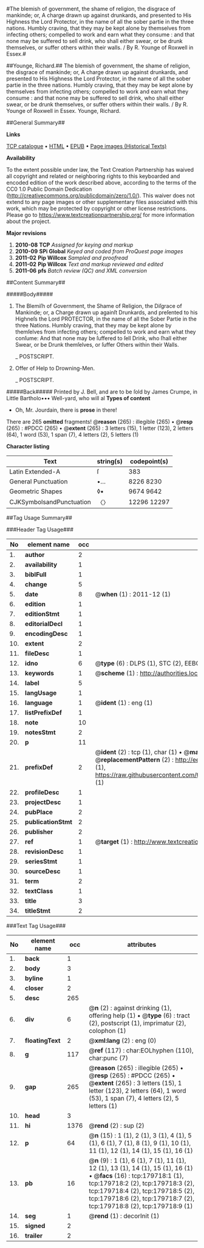 #The blemish of government, the shame of religion, the disgrace of mankinde; or, A charge drawn up against drunkards, and presented to His Highness the Lord Protector, in the name of all the sober partie in the three nations. Humbly craving, that they may be kept alone by themselves from infecting others; compelled to work and earn what they consume : and that none may be suffered to sell drink, who shall either swear, or be drunk themselves, or suffer others within their walls. / By R. Younge of Roxwell in Essex.#

##Younge, Richard.##
The blemish of government, the shame of religion, the disgrace of mankinde; or, A charge drawn up against drunkards, and presented to His Highness the Lord Protector, in the name of all the sober partie in the three nations. Humbly craving, that they may be kept alone by themselves from infecting others; compelled to work and earn what they consume : and that none may be suffered to sell drink, who shall either swear, or be drunk themselves, or suffer others within their walls. / By R. Younge of Roxwell in Essex.
Younge, Richard.

##General Summary##

**Links**

[TCP catalogue](http://www.ota.ox.ac.uk/tcp/)  • 
[HTML](http://tei.it.ox.ac.uk/tcp/Texts-HTML/free/B06/B06790.html)  • 
[EPUB](http://tei.it.ox.ac.uk/tcp/Texts-EPUB/free/B06/B06790.epub) • 
[Page images (Historical Texts)](https://historicaltexts.jisc.ac.uk/eebo-52612389e)

**Availability**

To the extent possible under law, the Text Creation Partnership has waived all copyright and related or neighboring rights to this keyboarded and encoded edition of the work described above, according to the terms of the CC0 1.0 Public Domain Dedication (http://creativecommons.org/publicdomain/zero/1.0/). This waiver does not extend to any page images or other supplementary files associated with this work, which may be protected by copyright or other license restrictions. Please go to https://www.textcreationpartnership.org/ for more information about the project.

**Major revisions**

1. __2010-08__ __TCP__ *Assigned for keying and markup*
1. __2010-09__ __SPi Global__ *Keyed and coded from ProQuest page images*
1. __2011-02__ __Pip Willcox__ *Sampled and proofread*
1. __2011-02__ __Pip Willcox__ *Text and markup reviewed and edited*
1. __2011-06__ __pfs__ *Batch review (QC) and XML conversion*

##Content Summary##

#####Body#####

1. The Blemiſh of Government, the Shame of Religion, the
Diſgrace of Mankinde; or, a Charge drawn up againſt
Drunkards, and preſented to his Highneſs the Lord PROTECTOR, in the name of all the Sober Partie in the three Nations. Humbly craving, that they may be kept alone by themſelves from infecting others; compelled to work and earn what they conſume: And that none may be ſuffered to ſell Drink, who ſhall either Swear, or be Drunk themſelves, or ſuffer Others within their Walls.

    _ POSTSCRIPT.

1. Offer of Help to Drowning-Men.

    _ POSTSCRIPT.

#####Back#####
Printed by J. Bell, and are to be ſold by James Crumpe, in Little Bartholo••• Well-yard, who will al
**Types of content**

  * Oh, Mr. Jourdain, there is **prose** in there!

There are 265 **omitted** fragments! 
 @__reason__ (265) : illegible (265)  •  @__resp__ (265) : #PDCC (265)  •  @__extent__ (265) : 3 letters (15), 1 letter (123), 2 letters (64), 1 word (53), 1 span (7), 4 letters (2), 5 letters (1)

**Character listing**


|Text|string(s)|codepoint(s)|
|---|---|---|
|Latin Extended-A|ſ|383|
|General Punctuation|•…|8226 8230|
|Geometric Shapes|◊▪|9674 9642|
|CJKSymbolsandPunctuation|〈〉|12296 12297|

##Tag Usage Summary##

###Header Tag Usage###

|No|element name|occ|attributes|
|---|---|---|---|
|1.|__author__|2||
|2.|__availability__|1||
|3.|__biblFull__|1||
|4.|__change__|5||
|5.|__date__|8| @__when__ (1) : 2011-12 (1)|
|6.|__edition__|1||
|7.|__editionStmt__|1||
|8.|__editorialDecl__|1||
|9.|__encodingDesc__|1||
|10.|__extent__|2||
|11.|__fileDesc__|1||
|12.|__idno__|6| @__type__ (6) : DLPS (1), STC (2), EEBO-CITATION (1), OCLC (1), VID (1)|
|13.|__keywords__|1| @__scheme__ (1) : http://authorities.loc.gov/ (1)|
|14.|__label__|5||
|15.|__langUsage__|1||
|16.|__language__|1| @__ident__ (1) : eng (1)|
|17.|__listPrefixDef__|1||
|18.|__note__|10||
|19.|__notesStmt__|2||
|20.|__p__|11||
|21.|__prefixDef__|2| @__ident__ (2) : tcp (1), char (1)  •  @__matchPattern__ (2) : ([0-9\-]+):([0-9IVX]+) (1), (.+) (1)  •  @__replacementPattern__ (2) : http://eebo.chadwyck.com/downloadtiff?vid=$1&page=$2 (1), https://raw.githubusercontent.com/textcreationpartnership/Texts/master/tcpchars.xml#$1 (1)|
|22.|__profileDesc__|1||
|23.|__projectDesc__|1||
|24.|__pubPlace__|2||
|25.|__publicationStmt__|2||
|26.|__publisher__|2||
|27.|__ref__|1| @__target__ (1) : http://www.textcreationpartnership.org/docs/. (1)|
|28.|__revisionDesc__|1||
|29.|__seriesStmt__|1||
|30.|__sourceDesc__|1||
|31.|__term__|2||
|32.|__textClass__|1||
|33.|__title__|3||
|34.|__titleStmt__|2||


###Text Tag Usage###

|No|element name|occ|attributes|
|---|---|---|---|
|1.|__back__|1||
|2.|__body__|3||
|3.|__byline__|1||
|4.|__closer__|2||
|5.|__desc__|265||
|6.|__div__|6| @__n__ (2) : against drinking (1), offering help (1)  •  @__type__ (6) : tract (2), postscript (1), imprimatur (2), colophon (1)|
|7.|__floatingText__|2| @__xml:lang__ (2) : eng (0)|
|8.|__g__|117| @__ref__ (117) : char:EOLhyphen (110), char:punc (7)|
|9.|__gap__|265| @__reason__ (265) : illegible (265)  •  @__resp__ (265) : #PDCC (265)  •  @__extent__ (265) : 3 letters (15), 1 letter (123), 2 letters (64), 1 word (53), 1 span (7), 4 letters (2), 5 letters (1)|
|10.|__head__|3||
|11.|__hi__|1376| @__rend__ (2) : sup (2)|
|12.|__p__|64| @__n__ (15) : 1 (1), 2 (1), 3 (1), 4 (1), 5 (1), 6 (1), 7 (1), 8 (1), 9 (1), 10 (1), 11 (1), 12 (1), 14 (1), 15 (1), 16 (1)|
|13.|__pb__|16| @__n__ (9) : 1 (1), 6 (1), 7 (1), 11 (1), 12 (1), 13 (1), 14 (1), 15 (1), 16 (1)  •  @__facs__ (16) : tcp:179718:1 (1), tcp:179718:2 (2), tcp:179718:3 (2), tcp:179718:4 (2), tcp:179718:5 (2), tcp:179718:6 (2), tcp:179718:7 (2), tcp:179718:8 (2), tcp:179718:9 (1)|
|14.|__seg__|1| @__rend__ (1) : decorInit (1)|
|15.|__signed__|2||
|16.|__trailer__|2||
